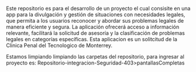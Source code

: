 Este repositorio es para el desarrollo de un proyecto el cual consisite en una app para la divulgación y gestión de situaciones con necesidades legales, que permita a los usuarios reconocer y abordar sus problemas legales de manera eficiente y segura. La aplicación ofrecerá acceso a información relevante, facilitará la solicitud de asesoría y la clasificación de problemas legales en categorías específicas. Esta aplicacion es un solitcitud de la Clinica Penal del Tecnologico de Monterrey.

Estamos limpiando limpiando las carpetas del repositorio, para ingresar al proyecto es: Repositorio-integracion-Seguridad-403>pantallasCompletas
